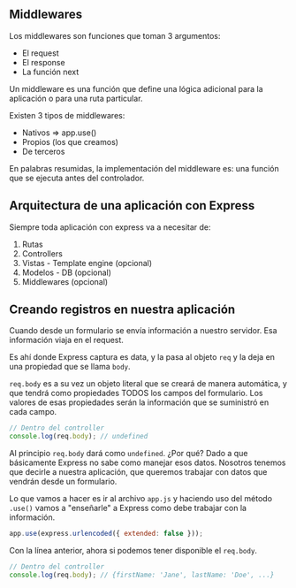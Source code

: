 ## Middlewares

Los middlewares son funciones que toman 3 argumentos:

- El request
- El response
- La función next

Un middleware es una función que define una lógica adicional para la aplicación o para una ruta particular.

Existen 3 tipos de middlewares:

- Nativos => app.use()
- Propios (los que creamos)
- De terceros

En palabras resumidas, la implementación del middleware es: una función que se ejecuta antes del controlador.

## Arquitectura de una aplicación con Express

Siempre toda aplicación con express va a necesitar de:

1. Rutas
2. Controllers
3. Vistas - Template engine (opcional)
4. Modelos - DB (opcional)
5. Middlewares (opcional)

## Creando registros en nuestra aplicación

Cuando desde un formulario se envía información a nuestro servidor. Esa información viaja en el request.

Es ahí donde Express captura es data, y la pasa al objeto `req` y la deja en una propiedad que se llama `body`.

`req.body` es a su vez un objeto literal que se creará de manera automática, y que tendrá como propiedades TODOS los campos del formulario. Los valores de esas propiedades serán la información que se suministró en cada campo.

```js
// Dentro del controller
console.log(req.body); // undefined
```

Al principio `req.body` dará como `undefined`. ¿Por qué? Dado a que básicamente Express no sabe como manejar esos datos. Nosotros tenemos que decirle a nuestra aplicación, que queremos trabajar con datos que vendrán desde un formulario.

Lo que vamos a hacer es ir al archivo `app.js` y haciendo uso del método `.use()` vamos a "enseñarle" a Express como debe trabajar con la información.

```js
app.use(express.urlencoded({ extended: false }));
```

Con la línea anterior, ahora si podemos tener disponible el `req.body`.

```js
// Dentro del controller
console.log(req.body); // {firstName: 'Jane', lastName: 'Doe', ...}
```